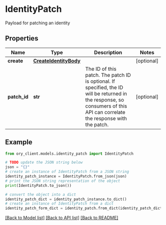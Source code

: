 # IdentityPatch

Payload for patching an identity

## Properties

Name | Type | Description | Notes
------------ | ------------- | ------------- | -------------
**create** | [**CreateIdentityBody**](CreateIdentityBody.md) |  | [optional] 
**patch_id** | **str** | The ID of this patch.  The patch ID is optional. If specified, the ID will be returned in the response, so consumers of this API can correlate the response with the patch. | [optional] 

## Example

```python
from ory_client.models.identity_patch import IdentityPatch

# TODO update the JSON string below
json = "{}"
# create an instance of IdentityPatch from a JSON string
identity_patch_instance = IdentityPatch.from_json(json)
# print the JSON string representation of the object
print(IdentityPatch.to_json())

# convert the object into a dict
identity_patch_dict = identity_patch_instance.to_dict()
# create an instance of IdentityPatch from a dict
identity_patch_form_dict = identity_patch.from_dict(identity_patch_dict)
```
[[Back to Model list]](../README.md#documentation-for-models) [[Back to API list]](../README.md#documentation-for-api-endpoints) [[Back to README]](../README.md)



